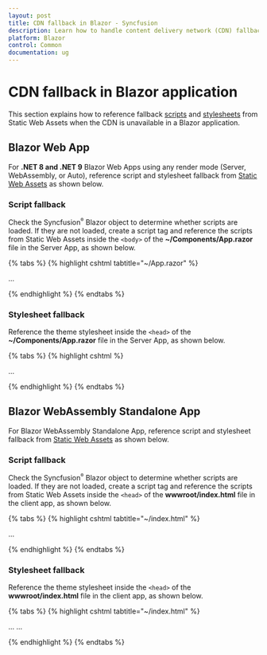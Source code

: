```yaml
---
layout: post
title: CDN fallback in Blazor - Syncfusion
description: Learn how to handle content delivery network (CDN) fallbacks in Blazor Web App, Blazor Server, and Blazor WebAssembly (WASM) apps using Static Web Assets.
platform: Blazor
control: Common
documentation: ug
---
```


# CDN fallback in Blazor application

This section explains how to reference fallback [scripts](https://blazor.syncfusion.com/documentation/common/adding-script-references#static-web-assets) and [stylesheets](https://blazor.syncfusion.com/documentation/appearance/themes#static-web-assets) from Static Web Assets when the CDN is unavailable in a Blazor application.

## Blazor Web App

For **.NET 8 and .NET 9** Blazor Web Apps using any render mode (Server, WebAssembly, or Auto), reference script and stylesheet fallback from [Static Web Assets](https://blazor.syncfusion.com/documentation/common/adding-script-references#static-web-assets) as shown below.

### Script fallback

Check the Syncfusion<sup style="font-size:70%">&reg;</sup> Blazor object to determine whether scripts are loaded. If they are not loaded, create a script tag and reference the scripts from Static Web Assets inside the `<body>` of the **~/Components/App.razor** file in the Server App, as shown below.

{% tabs %}
{% highlight cshtml tabtitle="~/App.razor" %}

<body>
    ...
    <script src="https://cdn.syncfusion.com/blazor/{{ site.blazorversion }}/syncfusion-blazor.min.js" type="text/javascript"></script>
    <script>
    if (!window.sfBlazor) { // the Syncfusion Blazor object is not present
        var fallbackScript = document.createElement("script");
        fallbackScript.setAttribute("src", "_content/Syncfusion.Blazor.Core/scripts/syncfusion-blazor.min.js"); // path to static assets from the individual NuGet packages
        document.getElementsByTagName("body")[0].appendChild(fallbackScript);
    }
    </script>
</body>

{% endhighlight %}
{% endtabs %}

### Stylesheet fallback

Reference the theme stylesheet inside the `<head>` of the **~/Components/App.razor** file in the Server App, as shown below.

{% tabs %}
{% highlight cshtml %}

<head>
    ...
    <link rel="stylesheet" href="https://cdn.syncfusion.com/blazor/{{ site.blazorversion }}/styles/bootstrap5.css"
    asp-fallback-href="_content/Syncfusion.Blazor.Themes/bootstrap5.css"
    asp-fallback-test-class="e-control"
    asp-fallback-test-property="font-size"
    asp-fallback-test-value="12px" />
</head>

{% endhighlight %}
{% endtabs %}

## Blazor WebAssembly Standalone App

For Blazor WebAssembly Standalone App, reference script and stylesheet fallback from [Static Web Assets](https://blazor.syncfusion.com/documentation/common/adding-script-references#static-web-assets) as shown below.

### Script fallback

Check the Syncfusion<sup style="font-size:70%">&reg;</sup> Blazor object to determine whether scripts are loaded. If they are not loaded, create a script tag and reference the scripts from Static Web Assets inside the `<head>` of the **wwwroot/index.html** file in the client app, as shown below.

{% tabs %}
{% highlight cshtml tabtitle="~/index.html" %}

<head>
    ...
    <script src="https://cdn.syncfusion.com/blazor/{{ site.blazorversion }}/syncfusion-blazor.min.js" type="text/javascript"></script>
    <script>
    if (!window.sfBlazor) { // the Syncfusion Blazor object is not present
        var fallbackScript = document.createElement("script");
        fallbackScript.setAttribute("src", "_content/Syncfusion.Blazor.Core/scripts/syncfusion-blazor.min.js"); // path to static assets from the Syncfusion package
        document.getElementsByTagName("head")[0].appendChild(fallbackScript);
    }
    </script>
</head>

{% endhighlight %}
{% endtabs %}

### Stylesheet fallback

Reference the theme stylesheet inside the `<head>` of the **wwwroot/index.html** file in the client app, as shown below.

{% tabs %}
{% highlight cshtml tabtitle="~/index.html" %}

<head>
    ...
    <link href="https://cdn.syncfusion.com/blazor/{{ site.blazorversion }}/styles/bootstrap5.css" rel="stylesheet" />
</head>

<body>
    ...
    <script>
    function cdnStyleTest() {
        var testElem = document.createElement("div");
        testElem.className = "e-control"; // Syncfusion themes provides the e-control class
        document.body.appendChild(testElem);
        var testFontSize = window.getComputedStyle(testElem).getPropertyValue("font-size");
        if (testFontSize !== "12px") {
            // CDN failed
            var fallbackStyle = document.createElement("link");
            fallbackStyle.setAttribute("rel", "stylesheet");
            fallbackStyle.setAttribute("type", "text/css");
            fallbackStyle.setAttribute("href", "_content/Syncfusion.Blazor.Themes/bootstrap5.css"); // URL to the static asset from the individual NuGet packages
            document.getElementsByTagName("head")[0].appendChild(fallbackStyle);
            }
            document.body.removeChild(testElem);
        }
        cdnStyleTest();
    </script>
</body>

{% endhighlight %}
{% endtabs %}
